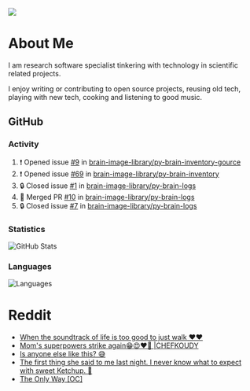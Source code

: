 ![](https://komarev.com/ghpvc/?username=icaoberg)

# About Me
I am research software specialist tinkering with technology in scientific related projects.

I enjoy writing or contributing to open source projects, reusing old tech, playing with new tech, cooking and listening to good music.

## GitHub
### Activity
<!--START_SECTION:activity-->
1. ❗ Opened issue [#9](https://github.com/brain-image-library/py-brain-inventory-gource/issues/9) in [brain-image-library/py-brain-inventory-gource](https://github.com/brain-image-library/py-brain-inventory-gource)
2. ❗ Opened issue [#69](https://github.com/brain-image-library/py-brain-inventory/issues/69) in [brain-image-library/py-brain-inventory](https://github.com/brain-image-library/py-brain-inventory)
3. 🔒 Closed issue [#1](https://github.com/brain-image-library/py-brain-logs/issues/1) in [brain-image-library/py-brain-logs](https://github.com/brain-image-library/py-brain-logs)
4. 🎉 Merged PR [#10](https://github.com/brain-image-library/py-brain-logs/pull/10) in [brain-image-library/py-brain-logs](https://github.com/brain-image-library/py-brain-logs)
5. 🔒 Closed issue [#7](https://github.com/brain-image-library/py-brain-logs/issues/7) in [brain-image-library/py-brain-logs](https://github.com/brain-image-library/py-brain-logs)
<!--END_SECTION:activity-->

### Statistics
![GitHub Stats](https://github-readme-stats.vercel.app/api?username=icaoberg&count_private=true&show_icons=true)

### Languages
![Languages](https://github-readme-stats.vercel.app/api/top-langs/?username=icaoberg&show_icons=true&langs_count=10&hide=HTML,CSS,M)

# Reddit
<!-- BLOG-POST-LIST:START -->
- [When the soundtrack of life is too good to just walk ❤️❤️](https://www.reddit.com/r/u_icaoberg/comments/wp4k9l/when_the_soundtrack_of_life_is_too_good_to_just/)
- [Mom&#39;s superpowers strike again😁😍♥️🙏 |CHEFKOUDY](https://www.reddit.com/r/u_icaoberg/comments/wmxngf/moms_superpowers_strike_again_chefkoudy/)
- [Is anyone else like this? 😅](https://www.reddit.com/r/u_icaoberg/comments/wkq82y/is_anyone_else_like_this/)
- [The first thing she said to me last night. I never know what to expect with sweet Ketchup. 🤣](https://www.reddit.com/r/u_icaoberg/comments/ty1h5z/the_first_thing_she_said_to_me_last_night_i_never/)
- [The Only Way [OC]](https://www.reddit.com/r/u_icaoberg/comments/ty1cfr/the_only_way_oc/)
<!-- BLOG-POST-LIST:END -->
